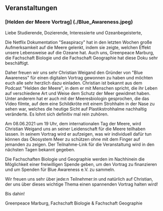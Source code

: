 ## Veranstaltungen

### [Helden der Meere Vortrag] (./Blue_Awareness.jpeg)

Liebe Studierende, Dozierende, Interessierte und Ozeanbegeisterte,

Die Netflix Dokumentation "Seaspiracy" hat in den letzten Wochen große Aufmerksamkeit auf die Meere gelenkt, indem sie zeigte, welchen Effekt unsere Lebensweise auf die Ozeane hat. Auch uns, Greenpeace Marburg, die Fachschaft Biologie und die Fachschaft Geographie hat diese Doku sehr beschäftigt.

Daher freuen wir uns sehr Christian Weigand den Gründer von "Blue Awareness" für einen digitalen Vortrag gewonnen zu haben und möchten euch alle sehr herzlich dazu einladen. Christian ist bekannt aus dem Podcast "Helden der Meere", in dem er mit Menschen spricht, die ihr Leben auf verschiedene Art und Weise dem Schutz der Meer gewidmet haben. Unter anderem hat er auch mit der Meeresbiologin gesprochen, die das Video filmte, auf dem eine Schildkröte mit einem Strohhalm in der Nase zu sehen war, welches die heutige Sicht auf Plastikstrohhalme nachhaltig veränderte. Es lohnt sich definitiv mal rein zuhören.

Am 08.06.2021 um 19 Uhr, dem internationalen Tag der Meere, wird Christian Weigand uns an seiner Leidenschaft für die Meere teilhaben lassen. In seinem Vortrag wird er aufzeigen, was wir individuell dafür tun können das Ökosystem Meer zu schützen ohne mit dem Finger auf jemanden zu zeigen. Der Teilnahme-Link für die Veranstaltung wird in den nächsten Tagen bekannt gegeben.

Die Fachschaften Biologie und Geographie werden im Nachhinein die Möglichkeit einer freiwilligen Spende geben, um den Vortrag zu finanzieren und um Spenden für Blue Awareness e.V. zu sammeln.

Wir freuen uns sehr über jede:n Teilnehmer:in und natürlich auf Christian, der uns über dieses wichtige Thema einen spannenden Vortrag halten wird!

Bis dahin!

Greenpeace Marburg, Fachschaft Biologie & Fachschaft Geographie 
